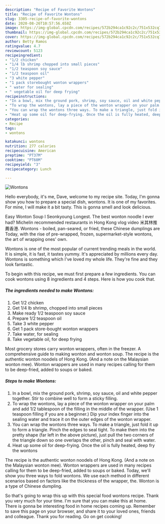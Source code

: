 ```yaml
---
description: "Recipe of Favorite Wontons"
title: "Recipe of Favorite Wontons"
slug: 3305-recipe-of-favorite-wontons
date: 2020-08-26T10:57:56.658Z
image: https://img-global.cpcdn.com/recipes/572b294ca1c92c2c/751x532cq70/wontons-recipe-main-photo.jpg
thumbnail: https://img-global.cpcdn.com/recipes/572b294ca1c92c2c/751x532cq70/wontons-recipe-main-photo.jpg
cover: https://img-global.cpcdn.com/recipes/572b294ca1c92c2c/751x532cq70/wontons-recipe-main-photo.jpg
author: Betty Ramos
ratingvalue: 4.7
reviewcount: 5123
recipeingredient:
- "1/2 chicken"
- "1/4 lb shrimp chopped into small pieces"
- "1/2 teaspoon soy sauce"
- "1/2 teaspoon oil"
- "3 white pepper"
- "1 pack storebought wonton wrappers"
- " water for sealing"
- " vegetable oil for deep frying"
recipeinstructions:
- "In a bowl, mix the ground pork, shrimp, soy sauce, oil and white pepper together. Stir to combine well to form a sticky filling."
- "To wrap the wontons, lay a piece of the wonton wrapper on your palm and add 1/2 tablespoon of the filling in the middle of the wrapper. (Use 1 teaspoon filling if you are a beginner.) Dip your index finger into the sealing water and trace it on the outer edges of the wonton wrapper."
- "You can wrap the wontons three ways. To make a triangle, just fold it up to form a triangle. Pinch the edges to seal tight. To make them into the pretty shape (far left in the above picture), just pull the two corners of the triangle down so one overlaps the other, pinch and seal with water."
- "Heat up some oil for deep-frying. Once the oil is fully heated, deep fry the wontons"
categories:
- Recipe
tags:
- wontons

katakunci: wontons 
nutrition: 277 calories
recipecuisine: American
preptime: "PT37M"
cooktime: "PT60M"
recipeyield: "3"
recipecategory: Lunch

---
```



![Wontons](https://img-global.cpcdn.com/recipes/572b294ca1c92c2c/751x532cq70/wontons-recipe-main-photo.jpg)

Hello everybody, it's me, Dave, welcome to my recipe site. Today, I'm gonna show you how to prepare a special dish, wontons. It is one of my favorites. For mine, I will make it a bit tasty. This is gonna smell and look delicious.

Easy Wonton Soup l Seonkyoung Longest. The best wonton noodle I ever had? Michelin recommended restaurants in Hong Kong vlog video 米其林推薦香港. Wontons - boiled, pan-seared, or fried, these Chinese dumplings are Today, with the rise of pre-wrapped, frozen, supermarket-style wontons, the art of wrapping ones&#39; own.

Wontons is one of the most popular of current trending meals in the world. It is simple, it is fast, it tastes yummy. It's appreciated by millions every day. Wontons is something which I've loved my whole life. They're fine and they look fantastic.


To begin with this recipe, we must first prepare a few ingredients. You can cook wontons using 8 ingredients and 4 steps. Here is how you cook that.

<!--inarticleads1-->

##### The ingredients needed to make Wontons:

1. Get 1/2 chicken
1. Get 1/4 lb shrimp, chopped into small pieces
1. Make ready 1/2 teaspoon soy sauce
1. Prepare 1/2 teaspoon oil
1. Take 3 white pepper
1. Get 1 pack store-bought wonton wrappers
1. Take  water, for sealing
1. Take  vegetable oil, for deep frying


Most grocery stores carry wonton wrappers, often in the freezer. A comprehensive guide to making wonton and wonton soup. The recipe is the authentic wonton noodels of Hong Kong. (And a note on the Malaysian wonton mee). Wonton wrappers are used in many recipes calling for them to be deep-fried, added to soups or baked. 

<!--inarticleads2-->

##### Steps to make Wontons:

1. In a bowl, mix the ground pork, shrimp, soy sauce, oil and white pepper together. Stir to combine well to form a sticky filling.
1. To wrap the wontons, lay a piece of the wonton wrapper on your palm and add 1/2 tablespoon of the filling in the middle of the wrapper. (Use 1 teaspoon filling if you are a beginner.) Dip your index finger into the sealing water and trace it on the outer edges of the wonton wrapper.
1. You can wrap the wontons three ways. To make a triangle, just fold it up to form a triangle. Pinch the edges to seal tight. To make them into the pretty shape (far left in the above picture), just pull the two corners of the triangle down so one overlaps the other, pinch and seal with water.
1. Heat up some oil for deep-frying. Once the oil is fully heated, deep fry the wontons


The recipe is the authentic wonton noodels of Hong Kong. (And a note on the Malaysian wonton mee). Wonton wrappers are used in many recipes calling for them to be deep-fried, added to soups or baked. Today, we&#39;ll show you three ways to fold wontons. We use each method in different scenarios based on factors like the thickness of the wrapper, the. Wonton is a type of Chinese dumpling. 

So that's going to wrap this up with this special food wontons recipe. Thank you very much for your time. I'm sure that you can make this at home. There is gonna be interesting food in home recipes coming up. Remember to save this page on your browser, and share it to your loved ones, friends and colleague. Thank you for reading. Go on get cooking!

